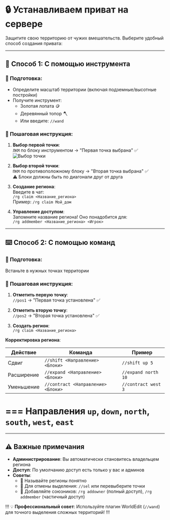 ﻿---
label: Приват территории
order: 1000
icon: shield
tags: [Basics]
---

# 🔒 Устанавливаем приват на сервере

Защитите свою территорию от чужих вмешательств. Выберите удобный способ создания привата:

---

## 🔧 Способ 1: С помощью инструмента

### 📝 Подготовка:
- Определите масштаб территории (включая подземные/высотные постройки)
- Получите инструмент:
    - Золотая лопата 🪙
    - Деревянный топор 🪓
    - Или введите: `//wand`

### 🚀 Пошаговая инструкция:
1. **Выбор первой точки**:  
   `ЛКМ` по блоку инструментом → "Первая точка выбрана" ✅  
   ![Выбор точки](../static/select_point1.png)

2. **Выбор второй точки**:  
   `ПКМ` по противоположному блоку → "Вторая точка выбрана" ✅  
   ⚠️ Блоки должны быть по диагонали друг от друга

3. **Создание региона**:  
   Введите в чат:  
   ```/rg claim <Название_региона>```  
   Пример: `/rg claim Мой_дом`

4. **Управление доступом**:  
   Запомните название региона! Оно понадобится для:  
   ```/rg addmember <Название_региона> <Игрок>```

---

## ⌨️ Способ 2: С помощью команд

### 📝 Подготовка:
Встаньте в нужных точках территории

### 🚀 Пошаговая инструкция:
1. **Отметить первую точку**:  
   ```//pos1``` → "Первая точка установлена" ✅

2. **Отметить вторую точку**:  
   ```//pos2``` → "Вторая точка установлена" ✅

3. **Создать регион**:  
   ```/rg claim <Название_региона>```

**Корректировка региона**:  

| Действие | Команда                            | Пример              |
|----------|-----------------------------------|------------------------|
| Сдвиг      | `//shift <Направление> <Блоки>`    | `//shift up 5`      |
| Расширение | `//expand <Направление> <Блоки>`   | `//expand north 10` |
| Уменьшение | `//contract <Направление> <Блоки>` | `//contract west 3` |

=== Направления
`up`, `down`, `north`, `south`, `west`, `east`
===
---

## ⚠️ Важные примечания
- **Администрирование**: Вы автоматически становитесь владельцем региона
- **Доступ**: По умолчанию доступ есть только у вас и админов
- **Советы**:
    - 📌 Называйте регионы понятно
    - 🔄 Для отмены выделения: `//sel` или перевыберите точки
    - 👥 Добавляйте союзников: `/rg addowner` (полный доступ), `/rg addmember` (частичный доступ)

!!!
💡 **Профессиональный совет**: Используйте плагин WorldEdit (`//wand`) для точного выделения сложных территорий!
!!!